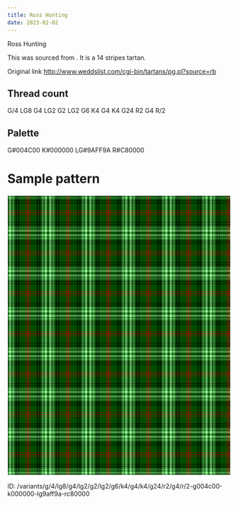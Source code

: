 ```yaml
---
title: Ross Hunting
date: 2023-02-02
---
```

Ross Hunting

This was sourced from <no value>.  It is a 14 stripes tartan.

Original link http://www.weddslist.com/cgi-bin/tartans/pg.pl?source=rb

## Thread count
G/4 LG8 G4 LG2 G2 LG2 G6 K4 G4 K4 G24 R2 G4 R/2

## Palette
G#004C00 K#000000 LG#9AFF9A R#C80000

# Sample pattern

![Tartan detail](tartan.png "G/4 LG8 G4 LG2 G2 LG2 G6 K4 G4 K4 G24 R2 G4 R/2 tartan")

ID: /variants/g/4/lg8/g4/lg2/g2/lg2/g6/k4/g4/k4/g24/r2/g4/r/2-g004c00-k000000-lg9aff9a-rc80000